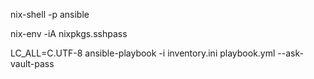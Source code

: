 nix-shell -p ansible

nix-env -iA nixpkgs.sshpass

LC_ALL=C.UTF-8 ansible-playbook -i inventory.ini playbook.yml --ask-vault-pass